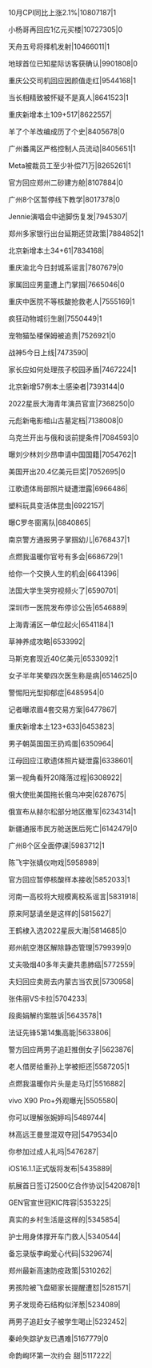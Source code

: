 10月CPI同比上涨2.1%|10807187|1

小杨哥再回应1亿元买楼|10727305|0

天舟五号将择机发射|10466011|1

地球首位已知星际访客获确认|9901808|0

重庆公交司机回应因颜值走红|9544168|1

当长相精致被怀疑不是真人|8641523|1

重庆新增本土109+517|8622557|

羊了个羊改编成历了个史|8405678|0

广州番禺区严格控制人员流动|8405651|1

Meta被裁员工至少补偿71万|8265261|1

官方回应郑州二砂建方舱|8107884|0

广州8个区暂停线下教学|8017378|0

Jennie演唱会中途脚伤复发|7945307|

郑州多家银行出台延期还贷政策|7884852|1

北京新增本土34+61|7834168|

重庆渝北今日封城系谣言|7807679|0

家属回应男童遭上门掌掴|7665046|0

重庆中医院不等核酸抢救老人|7555169|1

疯狂动物城衍生剧|7550449|1

宠物猫坠楼保姆被追责|7526921|0

战神5今日上线|7473590|

家长应如何处理孩子校园矛盾|7467224|1

北京新增57例本土感染者|7393144|0

2022星辰大海青年演员官宣|7368250|0

元彪新电影棺山古墓定档|7138008|0

乌克兰开出与俄和谈前提条件|7084593|0

曝刘少林刘少昂申请中国国籍|7054762|1

美国开出20.4亿美元巨奖|7052695|0

江歌遗体局部照片疑遭泄露|6966486|

塑料玩具变活体昆虫|6922157|

曝C罗冬窗离队|6840865|

南京警方通报男子掌掴幼儿|6768437|1

点燃我温暖你官号有多会|6686729|1

给你一个交换人生的机会|6641396|

法国大学生哭穷视频火了|6590701|

深圳市一医院发布停诊公告|6546889|

上海青浦区一单位起火|6541184|1

草神养成攻略|6533992|

马斯克套现近40亿美元|6533092|1

女子半年笑晕四次医生称是病|6514625|0

警惕阳光型抑郁症|6485954|0

记者曝浓眉4套交易方案|6477867|

重庆新增本土123+633|6453823|

男子朝英国国王扔鸡蛋|6350964|

江母回应江歌遗体照片疑泄露|6338601|

第一视角看歼20降落过程|6308922|

俄大使批美国拖长俄乌冲突|6287675|

俄宣布从赫尔松部分地区撤军|6234314|1

新疆通报市民方舱送医后死亡|6142479|0

广州8个区全面停课|5983712|1

陈飞宇张婧仪吻戏|5958989|

官方回应暂停核酸样本接收|5852033|1

河南一高校将大规模离校系谣言|5831918|

原来阿瑟请坐是这样的|5815627|

王鹤棣入选2022星辰大海|5814685|0

郑州航空港区解除静态管理|5799399|0

丈夫吸烟40多年夫妻共患肺癌|5772559|

夫妇回应卖房去内蒙古当农民|5730958|

张伟丽VS卡拉|5704233|

段奥娟解约案胜诉|5643578|1

法证先锋5第14集高能|5633806|

警方回应两男子追赶推倒女子|5623876|

老人借房给重孙上学被拒还|5587205|1

点燃我温暖你片头是走马灯|5516882|

vivo X90 Pro+外观曝光|5505580|

你可以理解张婉婷吗|5489744|

林高远王曼昱混双夺冠|5479534|0

你参加过成人礼吗|5476287|

iOS16.1.1正式版将发布|5435889|

航展首日签订2500亿合作协议|5420878|1

GEN官宣世冠KIC阵容|5353225|

真实的乡村生活是这样的|5345854|

护士用身体撑开车门救人|5340544|

备忘录版李峋爱心代码|5329674|

郑州最新高速防疫政策|5310262|

男孩险被飞盘砸家长提醒遭怼|5281571|

男子发现奇石结构似洋葱|5234089|

两男子追赶女子被学生喝止|5232452|

秦岭失踪驴友已遇难|5167779|0

命韵峋环第一次约会 甜|5117222|

